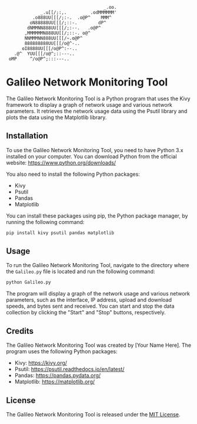                                          _.oo.
                 _.u[[/;:,.         .odMMMMMM'
              .o888UU[[[/;:-.  .o@P^    MMM^
             oN88888UU[[[/;::-.        dP^
            dNMMNN888UU[[[/;:--.   .o@P^
           ,MMMMMMN888UU[[/;::-. o@^
           NNMMMNN888UU[[[/~.o@P^
           888888888UU[[[/o@^-..
          oI8888UU[[[/o@P^:--..
       .@^  YUU[[[/o@^;::---..
     oMP     ^/o@P^;:::---..

# Galileo Network Monitoring Tool

The Galileo Network Monitoring Tool is a Python program that uses the Kivy framework to display a graph of network usage and various network parameters. It retrieves the network usage data using the Psutil library and plots the data using the Matplotlib library.

## Installation

To use the Galileo Network Monitoring Tool, you need to have Python 3.x installed on your computer. You can download Python from the official website: https://www.python.org/downloads/

You also need to install the following Python packages:

- Kivy
- Psutil
- Pandas
- Matplotlib

You can install these packages using pip, the Python package manager, by running the following command:

```bash
pip install kivy psutil pandas matplotlib
```

## Usage

To run the Galileo Network Monitoring Tool, navigate to the directory where the `Galileo.py` file is located and run the following command:

```bash
python Galileo.py
```

The program will display a graph of the network usage and various network parameters, such as the interface, IP address, upload and download speeds, and bytes sent and received. You can start and stop the data collection by clicking the "Start" and "Stop" buttons, respectively.

## Credits

The Galileo Network Monitoring Tool was created by [Your Name Here]. The program uses the following Python packages:

- Kivy: https://kivy.org/
- Psutil: https://psutil.readthedocs.io/en/latest/
- Pandas: https://pandas.pydata.org/
- Matplotlib: https://matplotlib.org/

## License

The Galileo Network Monitoring Tool is released under the [MIT License](https://opensource.org/licenses/MIT).
